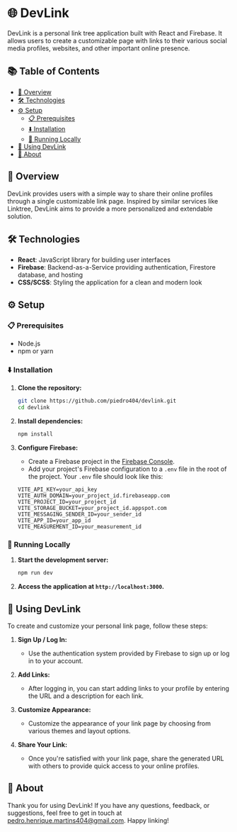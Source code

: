 # 🌐 DevLink

DevLink is a personal link tree application built with React and Firebase. It allows users to create a customizable page with links to their various social media profiles, websites, and other important online presence.

## 📚 Table of Contents
- [📖 Overview](#-overview)
- [🛠 Technologies](#-technologies)
- [⚙️ Setup](#%EF%B8%8F-setup)
  - [📋 Prerequisites](#-prerequisites)
  - [⬇️ Installation](#%EF%B8%8F-installation)
  - [🚀 Running Locally](#-running-locally)
- [🎨 Using DevLink](#-using-devlink)
- [📒 About](#-about)

## 📖 Overview

DevLink provides users with a simple way to share their online profiles through a single customizable link page. Inspired by similar services like Linktree, DevLink aims to provide a more personalized and extendable solution.

## 🛠 Technologies

- **React**: JavaScript library for building user interfaces
- **Firebase**: Backend-as-a-Service providing authentication, Firestore database, and hosting
- **CSS/SCSS**: Styling the application for a clean and modern look

## ⚙️ Setup

### 📋 Prerequisites

- Node.js
- npm or yarn

### ⬇️ Installation

1. **Clone the repository:**
    ```bash
    git clone https://github.com/piedro404/devlink.git
    cd devlink
    ```

2. **Install dependencies:**
    ```bash
    npm install
    ```

3. **Configure Firebase:**
    - Create a Firebase project in the [Firebase Console](https://console.firebase.google.com/).
    - Add your project's Firebase configuration to a `.env` file in the root of the project. Your `.env` file should look like this:

    ```env
    VITE_API_KEY=your_api_key
    VITE_AUTH_DOMAIN=your_project_id.firebaseapp.com
    VITE_PROJECT_ID=your_project_id
    VITE_STORAGE_BUCKET=your_project_id.appspot.com
    VITE_MESSAGING_SENDER_ID=your_sender_id
    VITE_APP_ID=your_app_id
    VITE_MEASUREMENT_ID=your_measurement_id
    ```

### 🚀 Running Locally

1. **Start the development server:**
    ```bash
    npm run dev
    ```

2. **Access the application at `http://localhost:3000`.**

## 🎨 Using DevLink

To create and customize your personal link page, follow these steps:

1. **Sign Up / Log In:**
   - Use the authentication system provided by Firebase to sign up or log in to your account.

2. **Add Links:**
   - After logging in, you can start adding links to your profile by entering the URL and a description for each link.

3. **Customize Appearance:**
   - Customize the appearance of your link page by choosing from various themes and layout options.

4. **Share Your Link:**
   - Once you're satisfied with your link page, share the generated URL with others to provide quick access to your online profiles.

## 📒 About

Thank you for using DevLink! If you have any questions, feedback, or suggestions, feel free to get in touch at pedro.henrique.martins404@gmail.com. Happy linking!
